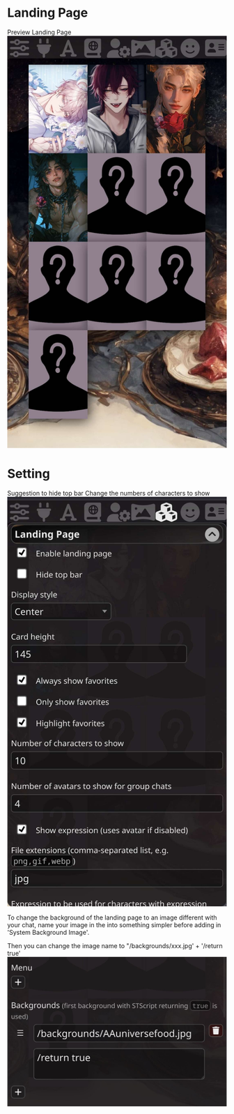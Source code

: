 # Landing Page

Preview Landing Page
![](public/preview.jpg)

# Setting
Suggestion to hide top bar
Change the numbers of characters to show
![](public/setting.jpg) 

To change the background of the landing page to an image different with your chat, name your image in the into something simpler before adding in 'System Background Image'.

Then you can change the image name to "/backgrounds/xxx.jpg' + '/return true'
![](public/bgname.jpg)
